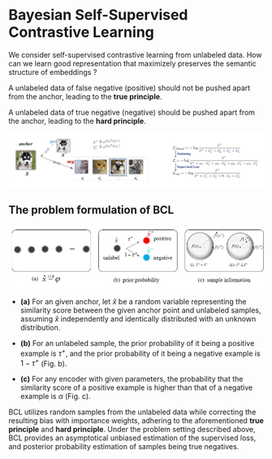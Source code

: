 # Bayesian Self-Supervised Contrastive Learning
We consider self-supervised contrastive learning from unlabeled data. 
How can we learn good representation that maximizely preserves the semantic structure of embeddings ?

A unlabeled data of false negative (positive) should not be pushed apart from the anchor, leading to the 
**true principle**.

A unlabeled data of true negative (negative) should be pushed apart from the anchor, leading to the **hard principle**.

![illustrative](https://github.com/liubin06/BCL/blob/main/pic/illustrative.jpeg)

## The problem formulation of BCL
![formulation](https://github.com/liubin06/BCL/blob/main/pic/formulation.jpg)

- **(a)** For an given anchor, let $\hat x$ be a random variable representing the similarity score between  the given anchor point and unlabeled samples, assuming $\hat x$ independently and identically distributed with an unknown distribution.

- **(b)** For an unlabeled sample, the prior probability of it being a positive example is $\tau^+$, and the prior probability of it being a negative example is $1-\tau^+$ (Fig. b).

- **(c)** For any encoder with given parameters, the probability that the similarity score of a positive example is higher than that of a negative example is $\alpha$ (Fig. c).

BCL utilizes random samples from the unlabeled data while correcting the resulting bias with importance weights, adhering to the aforementioned **true principle** and **hard principle**. Under the problem setting described above, BCL provides an asymptotical unbiased estimation of the supervised loss, and posterior probability estimation of samples being true negatives.
